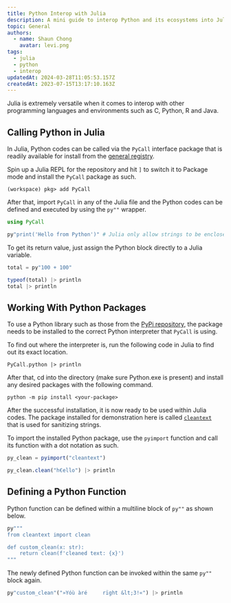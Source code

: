 ```yaml
---
title: Python Interop with Julia
description: A mini guide to interop Python and its ecosystems into Julia
topic: General
authors:
  - name: Shaun Chong
    avatar: levi.png
tags:
  - julia
  - python
  - interop
updatedAt: 2024-03-28T11:05:53.157Z
createdAt: 2023-07-15T13:17:10.163Z
---
```


Julia is extremely versatile when it comes to interop with other programming languages and environments such as C, Python, R and Java.

<!--more-->

## Calling Python in Julia

In Julia, Python codes can be called via the `PyCall` interface package that is readily available for install from the [general registry](https://github.com/JuliaRegistries/General).

Spin up a Julia REPL for the repository and hit `]` to switch it to Package mode and install the `PyCall` package as such.

```
(workspace) pkg> add PyCall
```

After that, import `PyCall` in any of the Julia file and the Python codes can be defined and executed by using the `py""` wrapper.

```julia
using PyCall

py"print('Hello from Python')" # Julia only allow strings to be enclosed with double quotes
```

To get its return value, just assign the Python block directly to a Julia variable.

```julia
total = py"100 + 100"

typeof(total) |> println
total |> println
```

## Working With Python Packages

To use a Python library such as those from the [PyPi repository](https://pypi.org/), the package needs to be installed to the correct Python interpreter that `PyCall` is using.

To find out where the interpreter is, run the following code in Julia to find out its exact location.

```
PyCall.python |> println
```

After that, cd into the directory (make sure Python.exe is present) and install any desired packages with the following command.

```
python -m pip install <your-package>
```

After the successful installation, it is now ready to be used within Julia codes. The package installed for demonstration here is called [`cleantext`](https://pypi.org/project/clean-text/) that is used for sanitizing strings.

To import the installed Python package, use the `pyimport` function and call its function with a dot notation as such.

```julia
py_clean = pyimport("cleantext")

py_clean.clean("h€ello") |> println
```

## Defining a Python Function

Python function can be defined within a multiline block of `py""` as shown below.

```julia
py"""
from cleantext import clean

def custom_clean(x: str):
    return clean(f'cleaned text: {x}')
"""
```

The newly defined Python function can be invoked within the same `py""` block again.

```julia
py"custom_clean"("»Yóù àré     rïght &lt;3!«") |> println
```

